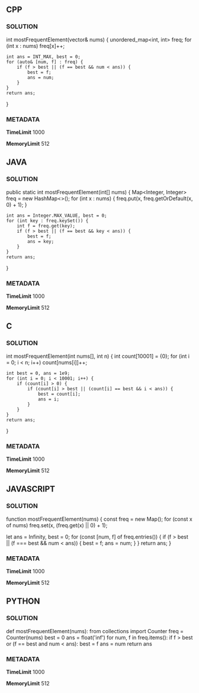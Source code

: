 ## CPP

### SOLUTION

int mostFrequentElement(vector<int>& nums) {
    unordered_map<int, int> freq;
    for (int x : nums) freq[x]++;

    int ans = INT_MAX, best = 0;
    for (auto& [num, f] : freq) {
        if (f > best || (f == best && num < ans)) {
            best = f;
            ans = num;
        }
    }
    return ans;
}

### METADATA

**TimeLimit**
1000

**MemoryLimit**
512


## JAVA

### SOLUTION

public static int mostFrequentElement(int[] nums) {
    Map<Integer, Integer> freq = new HashMap<>();
    for (int x : nums) {
        freq.put(x, freq.getOrDefault(x, 0) + 1);
    }

    int ans = Integer.MAX_VALUE, best = 0;
    for (int key : freq.keySet()) {
        int f = freq.get(key);
        if (f > best || (f == best && key < ans)) {
            best = f;
            ans = key;
        }
    }
    return ans;
}

### METADATA

**TimeLimit**
1000

**MemoryLimit**
512


## C

### SOLUTION

int mostFrequentElement(int nums[], int n) {
    int count[10001] = {0};
    for (int i = 0; i < n; i++) count[nums[i]]++;

    int best = 0, ans = 1e9;
    for (int i = 0; i < 10001; i++) {
        if (count[i] > 0) {
            if (count[i] > best || (count[i] == best && i < ans)) {
                best = count[i];
                ans = i;
            }
        }
    }
    return ans;
}

### METADATA

**TimeLimit**
1000

**MemoryLimit**
512


## JAVASCRIPT

### SOLUTION

function mostFrequentElement(nums) {
  const freq = new Map();
  for (const x of nums) freq.set(x, (freq.get(x) || 0) + 1);

  let ans = Infinity, best = 0;
  for (const [num, f] of freq.entries()) {
    if (f > best || (f === best && num < ans)) {
      best = f;
      ans = num;
    }
  }
  return ans;
}

### METADATA

**TimeLimit**
1000

**MemoryLimit**
512


## PYTHON

### SOLUTION

def mostFrequentElement(nums):
    from collections import Counter
    freq = Counter(nums)
    best = 0
    ans = float('inf')
    for num, f in freq.items():
        if f > best or (f == best and num < ans):
            best = f
            ans = num
    return ans

### METADATA

**TimeLimit**
1000

**MemoryLimit**
512
